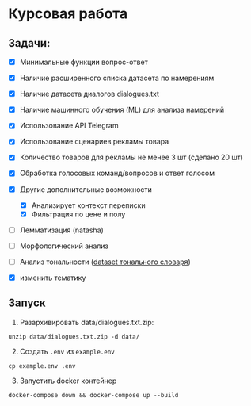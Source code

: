 # Курсовая работа


## Задачи:
- [x] Минимальные функции вопрос-ответ
- [x] Наличие расширенного списка датасета по намерениям
- [x] Наличие датасета диалогов dialogues.txt
- [x] Наличие машинного обучения (ML) для анализа намерений
- [x] Использование API Telegram
- [x] Использование сценариев рекламы товара
- [x] Количество товаров для рекламы не менее 3 шт (сделано 20 шт)
- [x] Обработка голосовых команд/вопросов и ответ голосом
- [x] Другие дополнительные возможности
    - [x] Анализирует контекст переписки
    - [x] Фильтрация по цене и полу
- [ ] Лемматизация (natasha)
- [ ] Морфологический анализ
- [ ] Анализ тональности ([dataset тонального словаря](https://github.com/dkulagin/kartaslov/tree/master/dataset/emo_dict))

- [x] изменить тематику


## Запуск
1. Разархивировать data/dialogues.txt.zip:
```
unzip data/dialogues.txt.zip -d data/
```

2. Создать `.env` из `example.env`
```
cp example.env .env
```

3. Запустить docker контейнер
```
docker-compose down && docker-compose up --build
```
